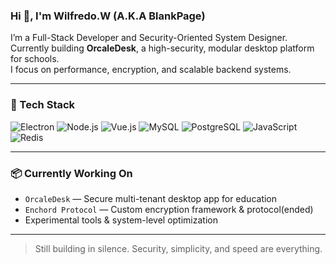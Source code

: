 ### Hi 👋, I'm Wilfredo.W (A.K.A BlankPage)

I’m a Full-Stack Developer and Security-Oriented System Designer.  
Currently building **OrcaleDesk**, a high-security, modular desktop platform for schools.  
I focus on performance, encryption, and scalable backend systems.

---

### 🔧 Tech Stack

![Electron](https://img.shields.io/badge/Electron-191970?style=flat&logo=electron&logoColor=white)
![Node.js](https://img.shields.io/badge/Node.js-339933?style=flat&logo=nodedotjs&logoColor=white)
![Vue.js](https://img.shields.io/badge/Vue.js-4FC08D?style=flat&logo=vue.js&logoColor=white)
![MySQL](https://img.shields.io/badge/MySQL-00758F?style=flat&logo=mysql&logoColor=white)
![PostgreSQL](https://img.shields.io/badge/PostgreSQL-336791?style=flat&logo=postgresql&logoColor=white)
![JavaScript](https://img.shields.io/badge/JavaScript-F7DF1E?style=flat&logo=javascript&logoColor=black)
![Redis](https://img.shields.io/badge/Redis-DC382D?style=flat&logo=redis&logoColor=white)

---

### 📦 Currently Working On

- `OrcaleDesk` — Secure multi-tenant desktop app for education
- `Enchord Protocol` — Custom encryption framework & protocol(ended)
- Experimental tools & system-level optimization

---

> Still building in silence. Security, simplicity, and speed are everything.

